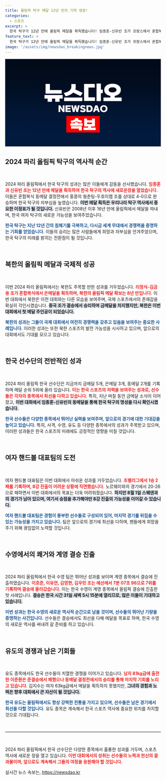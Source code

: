 ```yaml
---
title: 올림픽 탁구 메달 12년 만의 기적 영광!
categories:
  - 스포츠
excerpt: >
  한국 탁구가 12년 만에 올림픽 메달을 획득했습니다! 임종훈-신유빈 조가 프랑스에서 혼합복식 동메달을 따내며 역사적인 순간을 만들었는데요. 신유빈은 한국 여자 탁구 선수로서 16년 만에 쾌거를 이루었습니다! 클릭해서 자세한 소식을 확인하세요!
feature_text: >
  한국 탁구가 12년 만에 올림픽 메달을 획득했습니다! 임종훈-신유빈 조가 프랑스에서 혼합복식 동메달을 따내며 역사적인 순간을 만들었는데요. 신유빈은 한국 여자 탁구 선수로서 16년 만에 쾌거를 이루었습니다! 클릭해서 자세한 소식을 확인하세요!
image: '/assets/img/newsdao_breakingnews.jpg'
---
```


<p><img src="/assets/img/newsdao_breakingnews.jpg" alt="firstkoreanews 속보" /></p>

<h2 data-ke-size="size26">2024 파리 올림픽 탁구의 역사적 순간</h2>

<p data-ke-size="size16">&nbsp;</p>

<p>2024 파리 올림픽에서 한국 탁구의 성과는 많은 이들에게 감동을 선사했습니다. <b><span style="color: #ee2323;">임종훈과 신유빈 조는 12년 만에 메달을 획득하여 한국 탁구의 역사에 새로운장을 열었습니다.</span></b> 이들은 혼합복식 동메달 결정전에서 홍콩의 웡춘팅-두호이켐 조를 상대로 4-0으로 완승하며 한국 탁구의 자부심을 높였습니다. <b><span style="background-color: #21538527;">이번 메달 획득은 우리나라 탁구 역사에서 중요한 이정표가 될 것입니다.</span></b> 신유빈은 2008년 이후 16년 만에 올림픽에서 메달을 따내며, 한국 여자 탁구의 새로운 가능성을 보여주었습니다. </p>

<p><b><span style="color: #1a5490;">한국 탁구는 지난 12년 간의 침체기를 극복하고, 다시금 세계 무대에서 경쟁력을 증명하는 기회를 얻었습니다.</span></b> 이들의 승리는 많은 사람들에게 희망과 자부심을 안겨주었으며, 한국 탁구의 미래를 밝히는 전환점이 될 것입니다. </p>

<p data-ke-size="size16">&nbsp;</p>

<h2 data-ke-size="size26">북한의 올림픽 메달과 국제적 성공</h2>

<p data-ke-size="size16">&nbsp;</p>

<p>이번 2024 파리 올림픽에서는 북한도 주목할 만한 성과를 거두었습니다. <b><span style="color: #ee2323;">리정식-김금용 조가 혼합복식에서 은메달을 획득하며, 북한의 올림픽 메달 확보는 8년 만입니다.</span></b> 이번 대회에서 북한은 이전 대회와는 다른 모습을 보여주며, 국제 스포츠에서의 존재감을 확실히 각인시켰습니다. <b><span style="background-color: #21538527;">중국 조가 결승에서 승리하며 금메달을 차지했지만, 북한은 이번 대회에서 첫 메달 주인공이 되었습니다.</span></b></p>

<p><b><span style="color: #1a5490;">북한의 성과는 그들이 국제 대회에서 여전히 경쟁력을 갖추고 있음을 보여주는 중요한 사례입니다.</span></b> 이러한 성과는 또한 북한 스포츠의 발전 가능성을 시사하고 있으며, 앞으로의 대회에서도 기대를 모으고 있습니다. </p>

<p data-ke-size="size16">&nbsp;</p>

<h2 data-ke-size="size26">한국 선수단의 전반적인 성과</h2>

<p data-ke-size="size16">&nbsp;</p>

<p>2024 파리 올림픽 한국 선수단은 지금까지 금메달 5개, 은메달 3개, 동메달 2개를 기록하며 메달 순위 5위에 올라 있습니다. <b><span style="color: #ee2323;">이는 한국 스포츠의 저력을 보여주는 성과로, 선수들은 각자의 종목에서 최선을 다하고 있습니다.</span></b> 특히, 지난 며칠 동안 금메달 소식이 이어졌고, <b><span style="background-color: #21538527;">이번 대회에서 임종훈-신유빈의 동메달을 통해 한국 탁구의 명성을 다시 확인시켰습니다.</span></b></p>

<p><b><span style="color: #1a5490;">한국 선수들은 다양한 종목에서 뛰어난 실력을 보여주며, 앞으로의 경기에 대한 기대감을 높이고 있습니다.</span></b> 특히, 사격, 수영, 유도 등 다양한 종목에서의 성과가 주목받고 있으며, 이러한 성과들은 한국 스포츠의 미래에도 긍정적인 영향을 미칠 것입니다. </p>

<p data-ke-size="size16">&nbsp;</p>

<h2 data-ke-size="size26">여자 핸드볼 대표팀의 도전</h2>

<p data-ke-size="size16">&nbsp;</p>

<p>여자 핸드볼 대표팀은 이번 대회에서 아쉬운 성과를 거두었습니다. <b><span style="color: #ee2323;">조별리그에서 1승 2패를 기록하며, 8강 진출이 어려운 상황에 직면했습니다.</span></b> 노르웨이와의 경기에서 20-26으로 패하면서 이번 대회에서의 목표는 더욱 어려워졌습니다. <b><span style="background-color: #21538527;">하지만 8월 1일 스웨덴과의 경기가 남아 있으며, 여기서 승점을 추가해야만 8강 진출의 가능성을 이어갈 수 있습니다.</span></b></p>

<p><b><span style="color: #1a5490;">여자 핸드볼 대표팀은 경험이 풍부한 선수들로 구성되어 있어, 마지막 경기를 뒤집을 수 있는 가능성을 가지고 있습니다.</span></b> 팀은 앞으로의 경기에 최선을 다하며, 팬들에게 희망을 주기 위해 끊임없이 노력할 것입니다. </p>

<p data-ke-size="size16">&nbsp;</p>

<h2 data-ke-size="size26">수영에서의 쾌거와 계영 결승 진출</h2>

<p data-ke-size="size16">&nbsp;</p>

<p>2024 파리 올림픽에서 한국 수영 팀은 뛰어난 성과를 보이며 계영 종목에서 결승에 진출하였습니다. <b><span style="color: #ee2323;">이호준, 이유연, 김영현, 김우민 조는 예선에서 7분 07초 96으로 7위를 기록하며 결승에 올라갔습니다.</span></b> 이는 한국 수영이 계영 종목에서 올림픽 결승에 진출한 첫 사례입니다. <b><span style="background-color: #21538527;">결승은 한국 시간 31일 새벽 5시 15분에 열리므로, 많은 이들이 기대하고 있습니다.</span></b></p>

<p><b><span style="color: #1a5490;">이번 성과는 한국 수영의 새로운 역사적 순간으로 남을 것이며, 선수들의 뛰어난 기량을 증명하는 사건입니다.</span></b> 선수들은 결승에서도 최선을 다해 메달을 목표로 하며, 한국 수영의 새로운 역사를 써내려 갈 준비를 하고 있습니다. </p>

<p data-ke-size="size16">&nbsp;</p>

<h2 data-ke-size="size26">유도의 경쟁과 남은 기회들</h2>

<p data-ke-size="size16">&nbsp;</p>

<p>유도 종목에서도 한국 선수들이 치열한 경쟁을 이어가고 있습니다. <b><span style="color: #ee2323;">남자 81kg급에 출전한 이준환은 준결승에서 패했으나 동메달 결정전에서의 승리를 통해 마지막 기회를 노리고 있습니다.</span></b> 김지수는 여자 63kg급에서 메달을 획득하지 못했지만, <b><span style="background-color: #21538527;">그녀의 경험과 노력은 향후 대회에서 큰 자산이 될 것입니다.</span></b></p>

<p><b><span style="color: #1a5490;">한국 유도는 올림픽에서도 항상 강력한 전통을 가지고 있으며, 선수들은 남은 경기에서 최선을 다할 것입니다.</span></b> 유도 종목은 계속해서 한국 스포츠 역사에 중요한 위치를 차지할 것으로 기대됩니다. </p>

<p data-ke-size="size16">&nbsp;</p>

<hr style="border:none; border-top:1px solid #ccc;" />

<p data-ke-size="size16">&nbsp;</p>

<p>2024 파리 올림픽에서 한국 선수단은 다양한 종목에서 훌륭한 성과를 거두며, 스포츠 역사에 새로운 장을 열고 있습니다. <b><span style="color: #ee2323;">이번 대회에서의 성취는 선수들의 노력과 헌신의 결과물이며, 앞으로도 계속해서 그들의 여정을 응원해야 할 것입니다.</span></b> </p>
실시간 뉴스 속보는, <a href="https://newsdao.kr" rel="dofollow">https://newsdao.kr</a>


